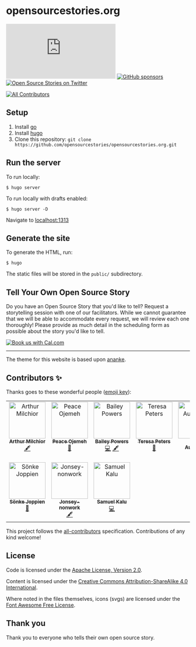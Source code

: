 # opensourcestories.org
[![Apache 2.0 license](https://img.shields.io/github/license/opensourcestories/opensourcestories.org)](https://github.com/opensourcestories/opensourcestories.org/blob/main/LICENSE)
[![GitHub sponsors](https://img.shields.io/github/sponsors/opensourcestories)](https://github.com/sponsors/opensourcestories)
[![Open Source Stories on Twitter](https://img.shields.io/twitter/follow/StoriesOfOSS)](https://twitter.com/StoriesOfOSS)
<!-- ALL-CONTRIBUTORS-BADGE:START - Do not remove or modify this section -->
[![All Contributors](https://img.shields.io/badge/all_contributors-10-orange.svg?style=flat-square)](#contributors-)
<!-- ALL-CONTRIBUTORS-BADGE:END -->


## Setup

1. Install [go](https://golang.org)
1. Install [hugo](https://gohugo.io)
1. Clone this repository: `git clone https://github.com/opensourcestories/opensourcestories.org.git`

## Run the server

To run locally:

`$ hugo server`

To run locally with drafts enabled:

`$ hugo server -D`

Navigate to [localhost:1313](http://localhost:1313)

## Generate the site

To generate the HTML, run:

`$ hugo`

The static files will be stored in the `public/` subdirectory.


## Tell Your Own Open Source Story

Do you have an Open Source Story that you'd like to tell? Request a storytelling session with one of our facilitators. While we cannot guarantee that we will be able to accommodate every request, we will review each one thoroughly! Please provide as much detail in the scheduling form as possible about the story you'd like to tell.

[![Book us with Cal.com](https://cal.com/book-with-cal-dark.svg)](https://cal.com/team/open-source-stories/30-minute-storytelling-session-request)

_____
The theme for this website is based upon [ananke](https://github.com/theNewDynamic/gohugo-theme-ananke).

## Contributors ✨

Thanks goes to these wonderful people ([emoji key](https://allcontributors.org/docs/en/emoji-key)):

<!-- ALL-CONTRIBUTORS-LIST:START - Do not remove or modify this section -->
<!-- prettier-ignore-start -->
<!-- markdownlint-disable -->
<table>
  <tbody>
    <tr>
      <td align="center" valign="top" width="14.28%"><a href="http://www.milchior.fr"><img src="https://avatars.githubusercontent.com/u/357361?v=4?s=100" width="100px;" alt="Arthur Milchior"/><br /><sub><b>Arthur Milchior</b></sub></a><br /><a href="#content-Arthur-Milchior" title="Content">🖋</a></td>
      <td align="center" valign="top" width="14.28%"><a href="https://bit.ly/perrieee"><img src="https://avatars.githubusercontent.com/u/30669761?v=4?s=100" width="100px;" alt="Peace Ojemeh"/><br /><sub><b>Peace Ojemeh</b></sub></a><br /><a href="#design-perriefidelis" title="Design">🎨</a></td>
      <td align="center" valign="top" width="14.28%"><a href="https://github.com/Pow3r5"><img src="https://avatars.githubusercontent.com/u/89673452?v=4?s=100" width="100px;" alt="Bailey Powers"/><br /><sub><b>Bailey Powers</b></sub></a><br /><a href="https://github.com/opensourcestories/opensourcestories.org/commits?author=Pow3r5" title="Code">💻</a> <a href="#content-Pow3r5" title="Content">🖋</a></td>
      <td align="center" valign="top" width="14.28%"><a href="https://github.com/TeresaP"><img src="https://avatars.githubusercontent.com/u/5288351?v=4?s=100" width="100px;" alt="Teresa Peters"/><br /><sub><b>Teresa Peters</b></sub></a><br /><a href="#ideas-TeresaP" title="Ideas, Planning, & Feedback">🤔</a></td>
      <td align="center" valign="top" width="14.28%"><a href="https://dev.to/tylerauerbeck"><img src="https://avatars.githubusercontent.com/u/29497147?v=4?s=100" width="100px;" alt="Tyler Auerbeck"/><br /><sub><b>Tyler Auerbeck</b></sub></a><br /><a href="#infra-tylerauerbeck" title="Infrastructure (Hosting, Build-Tools, etc)">🚇</a></td>
      <td align="center" valign="top" width="14.28%"><a href="http://aclairefication.com"><img src="https://avatars.githubusercontent.com/u/2000944?v=4?s=100" width="100px;" alt="Claire Moss"/><br /><sub><b>Claire Moss</b></sub></a><br /><a href="#content-aclairefication" title="Content">🖋</a></td>
      <td align="center" valign="top" width="14.28%"><a href="https://github.com/LuvvAggarwal"><img src="https://avatars.githubusercontent.com/u/67058817?v=4?s=100" width="100px;" alt="Luvv Aggarwal"/><br /><sub><b>Luvv Aggarwal</b></sub></a><br /><a href="https://github.com/opensourcestories/opensourcestories.org/commits?author=LuvvAggarwal" title="Code">💻</a> <a href="#infra-LuvvAggarwal" title="Infrastructure (Hosting, Build-Tools, etc)">🚇</a></td>
    </tr>
    <tr>
      <td align="center" valign="top" width="14.28%"><a href="https://github.com/WebSnke"><img src="https://avatars.githubusercontent.com/u/94064167?v=4?s=100" width="100px;" alt="Sönke Joppien"/><br /><sub><b>Sönke Joppien</b></sub></a><br /><a href="#ideas-WebSnke" title="Ideas, Planning, & Feedback">🤔</a></td>
      <td align="center" valign="top" width="14.28%"><a href="https://github.com/Jonsey-nonwork"><img src="https://avatars.githubusercontent.com/u/149746127?v=4?s=100" width="100px;" alt="Jonsey-nonwork"/><br /><sub><b>Jonsey-nonwork</b></sub></a><br /><a href="#content-Jonsey-nonwork" title="Content">🖋</a></td>
      <td align="center" valign="top" width="14.28%"><a href="http://x.com/eskayML"><img src="https://avatars.githubusercontent.com/u/71832907?v=4?s=100" width="100px;" alt="Samuel Kalu"/><br /><sub><b>Samuel Kalu</b></sub></a><br /><a href="https://github.com/opensourcestories/opensourcestories.org/commits?author=eskayML" title="Code">💻</a></td>
    </tr>
  </tbody>
</table>

<!-- markdownlint-restore -->
<!-- prettier-ignore-end -->

<!-- ALL-CONTRIBUTORS-LIST:END -->

This project follows the [all-contributors](https://github.com/all-contributors/all-contributors) specification. Contributions of any kind welcome!

## License

Code is licensed under the [Apache License, Version 2.0](https://www.apache.org/licenses/LICENSE-2.0).

Content is licensed under the [Creative Commons Attribution-ShareAlike 4.0 International](https://creativecommons.org/licenses/by-sa/4.0/).

Where noted in the files themselves, icons (svgs) are licensed under the [Font Awesome Free License](https://github.com/FortAwesome/Font-Awesome/blob/6.x/LICENSE.txt).

## Thank you

Thank you to everyone who tells their own open source story.
